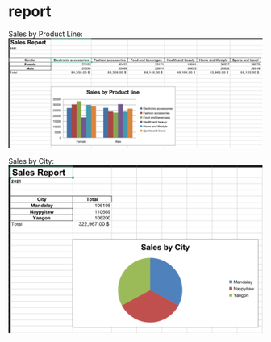 # report



Sales by Product Line:
![](images/sales-by-product-line.png)

Sales by City:
![](images/sales-by-city.png)
